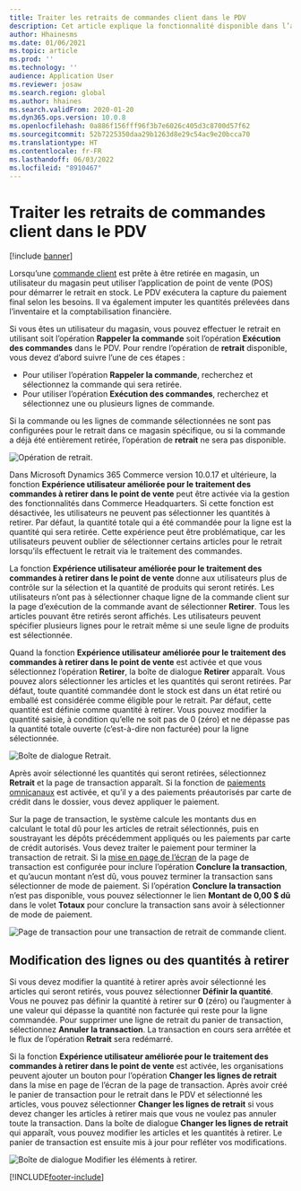 ```yaml
---
title: Traiter les retraits de commandes client dans le PDV
description: Cet article explique la fonctionnalité disponible dans l’application de point de vente (PDV) pour traiter les retraits de commandes client.
author: Hhainesms
ms.date: 01/06/2021
ms.topic: article
ms.prod: ''
ms.technology: ''
audience: Application User
ms.reviewer: josaw
ms.search.region: global
ms.author: hhaines
ms.search.validFrom: 2020-01-20
ms.dyn365.ops.version: 10.0.8
ms.openlocfilehash: 0a886f156fff96f3b7e6026c405d3c8700d57f62
ms.sourcegitcommit: 52b7225350daa29b1263d8e29c54ac9e20bcca70
ms.translationtype: HT
ms.contentlocale: fr-FR
ms.lasthandoff: 06/03/2022
ms.locfileid: "8910467"
---
```

# <a name="process-customer-order-pickups-in-pos"></a>Traiter les retraits de commandes client dans le PDV

[!include [banner](includes/banner.md)]

Lorsqu’une [commande client](customer-orders-overview.md) est prête à être retirée en magasin, un utilisateur du magasin peut utiliser l’application de point de vente (POS) pour démarrer le retrait en stock. Le PDV exécutera la capture du paiement final selon les besoins. Il va également imputer les quantités prélevées dans l’inventaire et la comptabilisation financière.

Si vous êtes un utilisateur du magasin, vous pouvez effectuer le retrait en utilisant soit l’opération **Rappeler la commande** soit l’opération **Exécution des commandes** dans le PDV. Pour rendre l’opération de **retrait** disponible, vous devez d’abord suivre l’une de ces étapes :

- Pour utiliser l’opération **Rappeler la commande**, recherchez et sélectionnez la commande qui sera retirée.
- Pour utiliser l’opération **Exécution des commandes**, recherchez et sélectionnez une ou plusieurs lignes de commande.

Si la commande ou les lignes de commande sélectionnées ne sont pas configurées pour le retrait dans ce magasin spécifique, ou si la commande a déjà été entièrement retirée, l’opération de **retrait** ne sera pas disponible.

![Opération de retrait.](media/pickupoperation.png)

Dans Microsoft Dynamics 365 Commerce version 10.0.17 et ultérieure, la fonction **Expérience utilisateur améliorée pour le traitement des commandes à retirer dans le point de vente** peut être activée via la gestion des fonctionnalités dans Commerce Headquarters. Si cette fonction est désactivée, les utilisateurs ne peuvent pas sélectionner les quantités à retirer. Par défaut, la quantité totale qui a été commandée pour la ligne est la quantité qui sera retirée. Cette expérience peut être problématique, car les utilisateurs peuvent oublier de sélectionner certains articles pour le retrait lorsqu’ils effectuent le retrait via le traitement des commandes.

La fonction **Expérience utilisateur améliorée pour le traitement des commandes à retirer dans le point de vente** donne aux utilisateurs plus de contrôle sur la sélection et la quantité de produits qui seront retirés. Les utilisateurs n’ont pas à sélectionner chaque ligne de la commande client sur la page d’exécution de la commande avant de sélectionner **Retirer**. Tous les articles pouvant être retirés seront affichés. Les utilisateurs peuvent spécifier plusieurs lignes pour le retrait même si une seule ligne de produits est sélectionnée.

Quand la fonction **Expérience utilisateur améliorée pour le traitement des commandes à retirer dans le point de vente** est activée et que vous sélectionnez l’opération **Retirer**, la boîte de dialogue **Retirer** apparaît. Vous pouvez alors sélectionner les articles et les quantités qui seront retirées. Par défaut, toute quantité commandée dont le stock est dans un état retiré ou emballé est considérée comme éligible pour le retrait. Par défaut, cette quantité est définie comme quantité à retirer. Vous pouvez modifier la quantité saisie, à condition qu’elle ne soit pas de 0 (zéro) et ne dépasse pas la quantité totale ouverte (c’est-à-dire non facturée) pour la ligne sélectionnée.

![Boîte de dialogue Retrait.](media/pickupselect.png)

Après avoir sélectionné les quantités qui seront retirées, sélectionnez **Retrait** et la page de transaction apparaît. Si la fonction de [paiements omnicanaux](omni-channel-payments.md) est activée, et qu’il y a des paiements préautorisés par carte de crédit dans le dossier, vous devez appliquer le paiement.

Sur la page de transaction, le système calcule les montants dus en calculant le total dû pour les articles de retrait sélectionnés, puis en soustrayant les dépôts précédemment appliqués ou les paiements par carte de crédit autorisés. Vous devez traiter le paiement pour terminer la transaction de retrait. Si la [mise en page de l’écran](pos-screen-layouts.md) de la page de transaction est configurée pour inclure l’opération **Conclure la transaction**, et qu’aucun montant n’est dû, vous pouvez terminer la transaction sans sélectionner de mode de paiement. Si l’opération **Conclure la transaction** n’est pas disponible, vous pouvez sélectionner le lien **Montant de 0,00 $ dû** dans le volet **Totaux** pour conclure la transaction sans avoir à sélectionner de mode de paiement.

![Page de transaction pour une transaction de retrait de commande client.](media/pickupcart.png)

## <a name="changing-pickup-lines-or-quantities"></a>Modification des lignes ou des quantités à retirer

Si vous devez modifier la quantité à retirer après avoir sélectionné les articles qui seront retirés, vous pouvez sélectionner **Définir la quantité**. Vous ne pouvez pas définir la quantité à retirer sur **0** (zéro) ou l’augmenter à une valeur qui dépasse la quantité non facturée qui reste pour la ligne commandée. Pour supprimer une ligne de retrait du panier de transaction, sélectionnez **Annuler la transaction**. La transaction en cours sera arrêtée et le flux de l’opération **Retrait** sera redémarré.

Si la fonction **Expérience utilisateur améliorée pour le traitement des commandes à retirer dans le point de vente** est activée, les organisations peuvent ajouter un bouton pour l’opération **Changer les lignes de retrait** dans la mise en page de l’écran de la page de transaction. Après avoir créé le panier de transaction pour le retrait dans le PDV et sélectionné les articles, vous pouvez sélectionner **Changer les lignes de retrait** si vous devez changer les articles à retirer mais que vous ne voulez pas annuler toute la transaction. Dans la boîte de dialogue **Changer les lignes de retrait** qui apparaît, vous pouvez modifier les articles et les quantités à retirer. Le panier de transaction est ensuite mis à jour pour refléter vos modifications.

![Boîte de dialogue Modifier les éléments à retirer.](media/pickupchange.png)


[!INCLUDE[footer-include](../includes/footer-banner.md)]